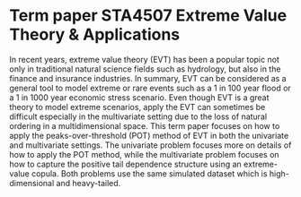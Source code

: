 # Term paper STA4507 Extreme Value Theory & Applications
In recent years, extreme value theory (EVT) has been a popular topic not only in traditional natural science fields such as hydrology, but also in the finance and insurance industries. In summary, EVT can be considered as a general tool to model extreme or rare events such as a 1 in 100 year flood or a 1 in 1000 year economic stress scenario.  Even though EVT is a great theory to model extreme scenarios, apply the EVT can sometimes be difficult especially in the multivariate setting due to the loss of natural ordering in a multidimensional space. This term paper focuses on how to apply the peaks-over-threshold (POT) method of EVT in both the univariate and multivariate settings. The univariate problem focuses more on details of how to apply the POT method, while the multivariate problem focuses on how to capture the positive tail dependence structure using an extreme-value copula. Both problems use the same simulated dataset which is high-dimensional and heavy-tailed.  

